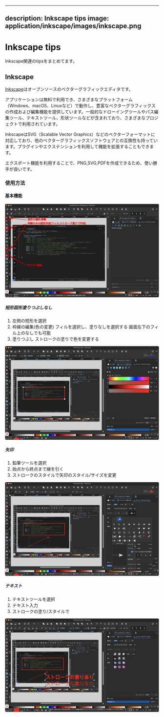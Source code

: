 ______________________________________________________________________

## description: Inkscape tips image: application/inkscape/images/inkscape.png

# Inkscape tips

Inkscape関連のtipsをまとめてます。

## Inkscape

[Inkscape](https://inkscape.org/ja/)はオープンソースのベクターグラフィックエディタです。

アプリケーションは無料で利用でき、さまざまなプラットフォーム（Windows、macOS、Linuxなど）で動作し、豊富なベクターグラフィックスの作成および編集機能を提供しています。一般的なドローイングツールやパス編集ツール、テキストツール、形状ツールなどが含まれており、さまざまなプロジェクトで利用されています。

InkscapeはSVG（Scalable Vector Graphics）などのベクターフォーマットに対応しており、他のベクターグラフィックスソフトウェアとの互換性も持っています。プラグインやエクステンションを利用して機能を拡張することもできます。

エクスポート機能を利用することで、PNG,SVG,PDFを作成できるため、使い勝手が良いです。

### 使用方法

#### 基本機能

![Inkscape_edit1](./images/Inkscape_edit.svg)

##### 短形図形塗りつぶしなし

1. 左側の短形を選択
1. 枠線の編集(色の変更)
   フィルを選択し、塗りなしを選択する
   画面左下のフィル上のなしでも可能
1. 塗りつぶし
   ストロークの塗りで色を変更する

![Inkscape_edit2](./images/Inkscape_edit_shape.png)

##### 矢印

1. 鉛筆ツールを選択
1. 始点から終点まで線を引く
1. ストロークのスタイルで矢印のスタイル/サイズを変更

![Inkscape_edit3](./images/Inkscape_edit_arrow.png)

##### テキスト

1. テキストツールを選択
1. テキスト入力
1. ストロークの塗り/スタイルで

![Inkscape_edit4](./images/Inkscape_edit_text.png)
